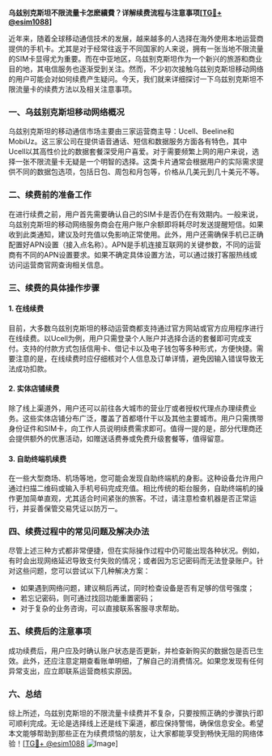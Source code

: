 **乌兹别克斯坦不限流量卡怎麽續費？详解续费流程与注意事项[[TG💪+ @esim1088](https://t.me/s/esim1088)]**

近年来，随着全球移动通信技术的发展，越来越多的人选择在海外使用本地运营商提供的手机卡。尤其是对于经常往返于不同国家的人来说，拥有一张当地不限流量的SIM卡显得尤为重要。而在中亚地区，乌兹别克斯坦作为一个新兴的旅游和商业目的地，其电信服务也逐渐受到关注。然而，不少初次接触乌兹别克斯坦移动网络的用户可能会对如何续费产生疑问。今天，我们就来详细探讨一下乌兹别克斯坦不限流量卡的续费方法以及相关注意事项。

### 一、乌兹别克斯坦移动网络概况

乌兹别克斯坦的移动通信市场主要由三家运营商主导：Ucell、Beeline和MobiUz。这三家公司在提供语音通话、短信和数据服务方面各有特色，其中Ucell以其高性价比的数据套餐深受用户喜爱。对于需要频繁上网的用户来说，选择一张不限流量卡无疑是一个明智的选择。这类卡片通常会根据用户的实际需求提供不同的数据包选项，包括日包、周包和月包等，价格从几美元到几十美元不等。

### 二、续费前的准备工作

在进行续费之前，用户首先需要确认自己的SIM卡是否仍在有效期内。一般来说，乌兹别克斯坦的移动网络服务商会在用户账户余额即将耗尽时发送提醒短信。如果收到此类通知，建议及时充值以免影响正常使用。此外，用户还需确保手机已正确配置好APN设置（接入点名称）。APN是手机连接互联网的关键参数，不同的运营商有不同的APN设置要求。如果不确定具体设置方法，可以通过拨打客服热线或访问运营商官网查询相关信息。

### 三、续费的具体操作步骤

#### 1. 在线续费

目前，大多数乌兹别克斯坦的移动运营商都支持通过官方网站或官方应用程序进行在线续费。以Ucell为例，用户只需登录个人账户并选择合适的套餐即可完成支付。支持的付款方式包括信用卡、借记卡以及电子钱包等多种形式，方便快捷。需要注意的是，在线续费时应仔细核对个人信息及订单详情，避免因输入错误导致无法成功扣款。

#### 2. 实体店铺续费

除了线上渠道外，用户还可以前往各大城市的营业厅或者授权代理点办理续费业务。这些实体店铺分布广泛，覆盖了首都塔什干以及其他主要城市。用户只需携带身份证件和SIM卡，向工作人员说明续费需求即可。值得一提的是，部分代理商还会提供额外的优惠活动，如赠送话费券或免费升级套餐等，值得留意。

#### 3. 自助终端机续费

在一些大型商场、机场等地，您可能会发现自助终端机的身影。这种设备允许用户通过扫描二维码或输入手机号码完成充值。相比传统的柜台服务，自助终端机的操作更加简单直观，尤其适合时间紧张的旅客。不过，请注意检查机器是否正常运行，并妥善保管交易凭证以防万一。

### 四、续费过程中的常见问题及解决办法

尽管上述三种方式都非常便捷，但在实际操作过程中仍可能出现各种状况。例如，有时会出现网络延迟导致支付失败的情况；或者因为忘记密码而无法登录账户。针对这些问题，您可以尝试以下几种解决方案：

- 如果遇到网络问题，建议稍后再试，同时检查设备是否有足够的信号强度；
- 若忘记密码，则可通过找回功能重置密码；
- 对于复杂的业务咨询，可以直接联系客服寻求帮助。

### 五、续费后的注意事项

成功续费后，用户应及时确认账户状态是否更新，并检查新购买的数据包是否已生效。此外，还应注意定期查看账单明细，了解自己的消费情况。如果您发现有任何异常支出，应立即联系运营商核实原因。

### 六、总结

综上所述，乌兹别克斯坦的不限流量卡续费并不复杂，只要按照正确的步骤执行即可顺利完成。无论是选择线上还是线下渠道，都应保持警惕，确保信息安全。希望本文能够帮助到那些正在为续费烦恼的朋友，让大家都能享受到畅快无阻的网络体验！[[TG💪+ @esim1088](https://t.me/s/esim1088) ![Image](https://i.postimg.cc/4NQfJmqS/Snipaste-2025-05-13-00-14-12.png)]